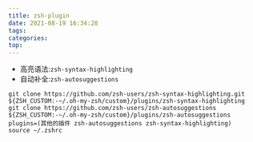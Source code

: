 ```yaml
---
title: zsh-plugin
date: 2021-08-19 16:34:28
tags:
categories:
top:
---
```



- 高亮语法:`zsh-syntax-highlighting`
- 自动补全:`zsh-autosuggestions`

```shell
git clone https://github.com/zsh-users/zsh-syntax-highlighting.git ${ZSH_CUSTOM:-~/.oh-my-zsh/custom}/plugins/zsh-syntax-highlighting
git clone https://github.com/zsh-users/zsh-autosuggestions ${ZSH_CUSTOM:-~/.oh-my-zsh/custom}/plugins/zsh-autosuggestions
plugins=(其他的插件 zsh-autosuggestions zsh-syntax-highlighting)
source ~/.zshrc
```